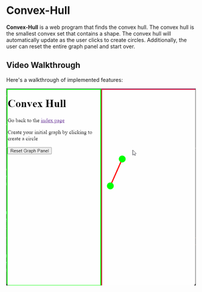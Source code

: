 # Convex-Hull

**Convex-Hull** is a web program that finds the convex hull. The convex hull is the smallest convex set that contains a shape. The convex hull will automatically update as the user clicks to create circles. Additionally, the user can reset the entire graph panel and start over.

 
## Video Walkthrough

Here's a walkthrough of implemented features:

<img src='convex hull walkthrough.gif' title='Video Walkthrough' width='' alt='Video Walkthrough' />
